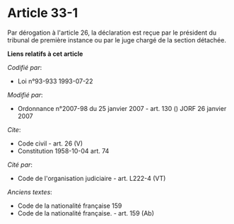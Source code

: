# Article 33-1

Par dérogation à l'article 26, la déclaration est reçue par le président du tribunal de première instance ou par le juge
chargé de la section détachée.

**Liens relatifs à cet article**

_Codifié par_:

  - Loi n°93-933 1993-07-22

_Modifié par_:

  - Ordonnance n°2007-98 du 25 janvier 2007 - art. 130 () JORF 26 janvier 2007

_Cite_:

  - Code civil - art. 26 (V)
  - Constitution 1958-10-04 art. 74

_Cité par_:

  - Code de l'organisation judiciaire - art. L222-4 (VT)

_Anciens textes_:

  - Code de la nationalité française 159
  - Code de la nationalité française. - art. 159 (Ab)
